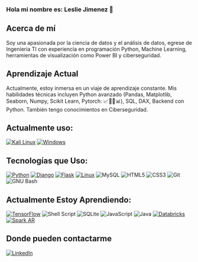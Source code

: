 ### Hola mi nombre es: Leslie Jimenez 👋

<!--
**DomiAndi/DomiAndi** is a ✨ _special_ ✨ repository because its `README.md` (this file) appears on your GitHub profile. -->

## Acerca de mí

Soy una apasionada por la ciencia de datos y el análisis de datos, egrese de Ingenieria TI con experiencia en programación Python, Machine Learning, herramientas de visualización como Power BI y ciberseguridad.

## Aprendizaje Actual

Actualmente, estoy inmersa en un viaje de aprendizaje constante. 
Mis habilidades técnicas incluyen Python avanzado (Pandas, Matplotlib, Seaborn, Numpy, Scikit Learn, Pytorch: 📈🌲🤖📊), SQL, DAX, Backend con Python. 
También tengo conocimientos en Ciberseguridad.


## Actualmente uso:
[![Kali Linux](https://img.shields.io/badge/Kali_Linux-557C94?style=for-the-badge&logo=kali-linux&logoColor=white)](https://www.kali.org/)
[![Windows](https://img.shields.io/badge/Windows-0078D6?style=for-the-badge&logo=windows&logoColor=white)](https://www.microsoft.com/windows)


## Tecnologías que Uso:
[![Python](https://img.shields.io/badge/Python-3776AB?style=for-the-badge&logo=python&logoColor=white)](https://www.python.org/)
[![Django](https://img.shields.io/badge/Django-092E20?style=for-the-badge&logo=django&logoColor=white)](https://www.djangoproject.com/)
[![Flask](https://img.shields.io/badge/Flask-000000?style=for-the-badge&logo=flask&logoColor=white)](https://flask.palletsprojects.com/)
[![Linux](https://img.shields.io/badge/Linux-FCC624?style=for-the-badge&logo=linux&logoColor=black)](https://www.linux.org/)
![MySQL](https://img.shields.io/badge/MySQL-00000F?style=for-the-badge&logo=mysql&logoColor=white)
![HTML5](https://img.shields.io/badge/HTML5-E34F26?style=for-the-badge&logo=html5&logoColor=white)
![CSS3](https://img.shields.io/badge/CSS3-1572B6?style=for-the-badge&logo=css3&logoColor=white)
![Git](https://img.shields.io/badge/GIT-E44C30?style=for-the-badge&logo=git&logoColor=white)
![GNU Bash](https://img.shields.io/badge/GNU%20Bash-4EAA25?style=for-the-badge&logo=GNU%20Bash&logoColor=white)


## Actualmente Estoy Aprendiendo:
[![TensorFlow](https://img.shields.io/badge/TensorFlow-FF6F00?style=for-the-badge&logo=tensorflow&logoColor=white)](https://www.tensorflow.org/)
![Shell Script](https://img.shields.io/badge/Shell_Script-121011?style=for-the-badge&logo=gnu-bash&logoColor=white)
![SQLite](https://img.shields.io/badge/SQLite-07405E?style=for-the-badge&logo=sqlite&logoColor=white)
![JavaScript](https://img.shields.io/badge/JavaScript-F7DF1E?style=for-the-badge&logo=javascript&logoColor=black)
![Java](https://img.shields.io/badge/Java-ED8B00?style=for-the-badge&logo=openjdk&logoColor=white)
[![Databricks](https://img.shields.io/badge/Databricks-FF3621?style=for-the-badge&logo=Databricks&logoColor=white)](URL_DE_TU_ENLACE)
[![Spark AR](https://img.shields.io/badge/Spark%20AR-FF5C83?style=for-the-badge&logo=Spark%20AR&logoColor=white)](URL_DE_TU_ENLACE)


 ## Donde pueden contactarme
[![LinkedIn](https://img.shields.io/badge/LinkedIn-0077B5?style=for-the-badge&logo=linkedin&logoColor=white)](https://www.linkedin.com/in/leslie-jimenez-navarrete-a4670a1ba/)
